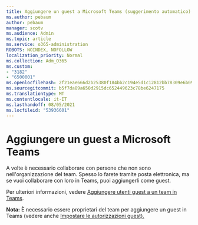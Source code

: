 ```yaml
---
title: Aggiungere un guest a Microsoft Teams (suggerimento automatico)
ms.author: pebaum
author: pebaum
manager: scotv
ms.audience: Admin
ms.topic: article
ms.service: o365-administration
ROBOTS: NOINDEX, NOFOLLOW
localization_priority: Normal
ms.collection: Adm_O365
ms.custom:
- "3182"
- "6500001"
ms.openlocfilehash: 2f21eae666d2b25380f184bb2c194e5d1c12812bb78309e6b09f9f497163b8c8
ms.sourcegitcommit: b5f7da89a650d2915dc652449623c78be6247175
ms.translationtype: MT
ms.contentlocale: it-IT
ms.lasthandoff: 08/05/2021
ms.locfileid: "53936601"
---
```

# <a name="add-a-guest-to-microsoft-teams"></a>Aggiungere un guest a Microsoft Teams

A volte è necessario collaborare con persone che non sono nell'organizzazione del team. Spesso lo farete tramite posta elettronica, ma se vuoi collaborare con loro in Teams, puoi aggiungerli come guest.

Per ulteriori informazioni, vedere [Aggiungere utenti guest a un team in Teams](https://support.office.com/article/add-guests-to-a-team-in-teams-fccb4fa6-f864-4508-bdde-256e7384a14f#ID0EAABAAA=Desktop).

**Nota:** È necessario essere proprietari del team per aggiungere un guest in Teams (vedere anche [Impostare le autorizzazioni guest).](https://support.office.com/article/set-guest-permissions-for-channels-in-teams-4756c468-2746-4bfd-a582-736d55fcc169)